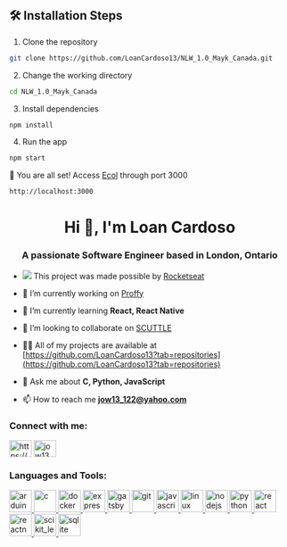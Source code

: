 ## 🛠️ Installation Steps

1. Clone the repository

```bash
git clone https://github.com/LoanCardoso13/NLW_1.0_Mayk_Canada.git
```

2. Change the working directory

```bash
cd NLW_1.0_Mayk_Canada
```

3. Install dependencies

```bash
npm install
```

4. Run the app

```bash
npm start
```

🌟 You are all set!
Access [Ecol](http://localhost:3000) through port 3000
```bash
http://localhost:3000
```

<h1 align="center">Hi 👋, I'm Loan Cardoso</h1>
<h3 align="center">A passionate Software Engineer based in London, Ontario</h3>

- <img src="https://raw.githubusercontent.com/Rocketseat/awesome/master/assets/rocketseat.png" /> This project was made possible by [Rocketseat](https://rocketseat.com.br/)

- 🔭 I’m currently working on [Proffy](https://github.com/LoanCardoso13/NLW_2.0_Mayk)

- 🌱 I’m currently learning **React, React Native**

- 👯 I’m looking to collaborate on [SCUTTLE](https://github.com/MXET/SCUTTLE)

- 👨‍💻 All of my projects are available at [https://github.com/LoanCardoso13?tab=repositories](https://github.com/LoanCardoso13?tab=repositories)

- 💬 Ask me about **C, Python, JavaScript**

- 📫 How to reach me **jow13_122@yahoo.com**

<h3 align="left">Connect with me:</h3>
<p align="left">
<a href="https://linkedin.com/in/https://www.linkedin.com/in/loan-cardoso-mech/" target="blank"><img align="center" src="https://cdn.jsdelivr.net/npm/simple-icons@3.0.1/icons/linkedin.svg" alt="https://www.linkedin.com/in/loan-cardoso-mech/" height="30" width="40" /></a>
<a href="https://www.hackerrank.com/jow13_122" target="blank"><img align="center" src="https://cdn.jsdelivr.net/npm/simple-icons@3.0.1/icons/hackerrank.svg" alt="jow13_122" height="30" width="40" /></a>
</p>

<h3 align="left">Languages and Tools:</h3>
<p align="left"> <a href="https://www.arduino.cc/" target="_blank"> <img src="https://cdn.worldvectorlogo.com/logos/arduino-1.svg" alt="arduino" width="40" height="40"/> </a> <a href="https://www.cprogramming.com/" target="_blank"> <img src="https://devicons.github.io/devicon/devicon.git/icons/c/c-original.svg" alt="c" width="40" height="40"/> </a> <a href="https://www.docker.com/" target="_blank"> <img src="https://devicons.github.io/devicon/devicon.git/icons/docker/docker-original-wordmark.svg" alt="docker" width="40" height="40"/> </a> <a href="https://expressjs.com" target="_blank"> <img src="https://devicons.github.io/devicon/devicon.git/icons/express/express-original-wordmark.svg" alt="express" width="40" height="40"/> </a> <a href="https://www.gatsbyjs.com/" target="_blank"> <img src="https://www.vectorlogo.zone/logos/gatsbyjs/gatsbyjs-icon.svg" alt="gatsby" width="40" height="40"/> </a> <a href="https://git-scm.com/" target="_blank"> <img src="https://www.vectorlogo.zone/logos/git-scm/git-scm-icon.svg" alt="git" width="40" height="40"/> </a> <a href="https://developer.mozilla.org/en-US/docs/Web/JavaScript" target="_blank"> <img src="https://devicons.github.io/devicon/devicon.git/icons/javascript/javascript-original.svg" alt="javascript" width="40" height="40"/> </a> <a href="https://www.linux.org/" target="_blank"> <img src="https://devicons.github.io/devicon/devicon.git/icons/linux/linux-original.svg" alt="linux" width="40" height="40"/> </a> <a href="https://nodejs.org" target="_blank"> <img src="https://devicons.github.io/devicon/devicon.git/icons/nodejs/nodejs-original-wordmark.svg" alt="nodejs" width="40" height="40"/> </a> <a href="https://www.python.org" target="_blank"> <img src="https://devicons.github.io/devicon/devicon.git/icons/python/python-original.svg" alt="python" width="40" height="40"/> </a> <a href="https://reactjs.org/" target="_blank"> <img src="https://devicons.github.io/devicon/devicon.git/icons/react/react-original-wordmark.svg" alt="react" width="40" height="40"/> </a> <a href="https://reactnative.dev/" target="_blank"> <img src="https://reactnative.dev/img/header_logo.svg" alt="reactnative" width="40" height="40"/> </a> <a href="https://scikit-learn.org/" target="_blank"> <img src="https://upload.wikimedia.org/wikipedia/commons/0/05/Scikit_learn_logo_small.svg" alt="scikit_learn" width="40" height="40"/> </a> <a href="https://www.sqlite.org/" target="_blank"> <img src="https://www.vectorlogo.zone/logos/sqlite/sqlite-icon.svg" alt="sqlite" width="40" height="40"/> </a> </p>

